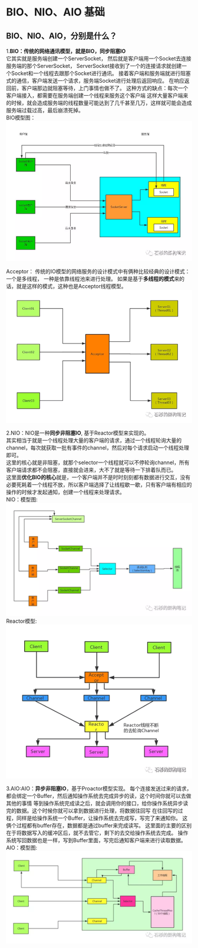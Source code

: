 # BIO、NIO、AIO 基础

## BIO、NIO、AIO，分别是什么？
1.**BIO：传统的网络通讯模型，就是BIO，同步阻塞IO**</br>
 它其实就是服务端创建一个ServerSocket， 然后就是客户端用一个Socket去连接服务端的那个ServerSocket， ServerSocket接收到了一个的连接请求就创建一个Socket和一个线程去跟那个Socket进行通讯。
接着客户端和服务端就进行阻塞式的通信，客户端发送一个请求，服务端Socket进行处理后返回响应。
在响应返回前，客户端那边就阻塞等待，上门事情也做不了。
这种方式的缺点：每次一个客户端接入，都需要在服务端创建一个线程来服务这个客户端
这样大量客户端来的时候，就会造成服务端的线程数量可能达到了几千甚至几万，这样就可能会造成服务端过载过高，最后崩溃死掉。</br>
BIO模型图：![img](https://github.com/longchenwen/mainshi/blob/master/src/img/BIO.webp)

Acceptor：
传统的IO模型的网络服务的设计模式中有俩种比较经典的设计模式：一个是多线程， 一种是依靠线程池来进行处理。
如果是基于**多线程的模式**来的话，就是这样的模式，这种也是Acceptor线程模型。</br>
![img](https://github.com/longchenwen/mainshi/blob/master/src/img/Acceptor.webp)

2.NIO：NIO是一种**同步非阻塞IO**, 基于Reactor模型来实现的。</br>
其实相当于就是一个线程处理大量的客户端的请求，通过一个线程轮询大量的channel，每次就获取一批有事件的channel，然后对每个请求启动一个线程处理即可。</br>
这里的核心就是非阻塞，就那个selector一个线程就可以不停轮询channel，所有客户端请求都不会阻塞，直接就会进来，大不了就是等待一下排着队而已。</br>
这里面**优化BIO的核心**就是，一个客户端并不是时时刻刻都有数据进行交互，没有必要死耗着一个线程不放，所以客户端选择了让线程歇一歇，只有客户端有相应的操作的时候才发起通知，创建一个线程来处理请求。</br>
NIO：模型图:![img](https://github.com/longchenwen/mainshi/blob/master/src/img/NIO.webp)
Reactor模型:![img](https://github.com/longchenwen/mainshi/blob/master/src/img/Reactor.webp)

3.AIO:AIO：**异步非阻塞IO**，基于Proactor模型实现。
每个连接发送过来的请求，都会绑定一个Buffer，然后通知操作系统去完成异步的读，这个时间你就可以去做其他的事情
等到操作系统完成读之后，就会调用你的接口，给你操作系统异步读完的数据。这个时候你就可以拿到数据进行处理，将数据往回写
在往回写的过程，同样是给操作系统一个Buffer，让操作系统去完成写，写完了来通知你。
这俩个过程都有buffer存在，数据都是通过buffer来完成读写。
这里面的主要的区别在于将数据写入的缓冲区后，就不去管它，剩下的去交给操作系统去完成。
操作系统写回数据也是一样，写到Buffer里面，写完后通知客户端来进行读取数据。</br>
AIO：模型图: ![img](https://github.com/longchenwen/mainshi/blob/master/src/img/AIO%EF%BC%9A%E6%A8%A1%E5%9E%8B%E5%9B%BE.webp)

